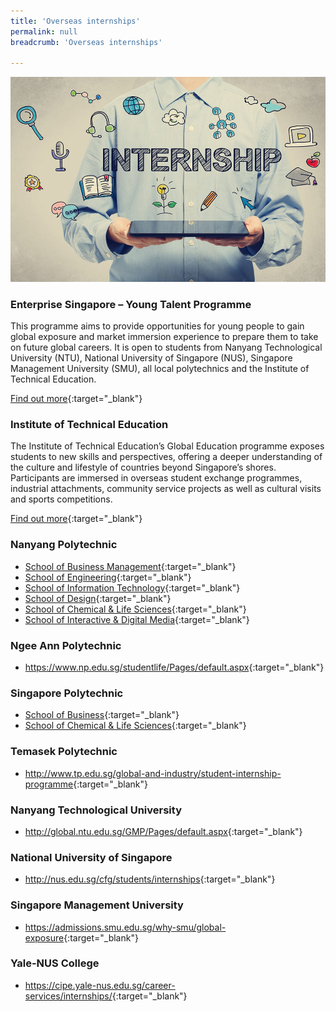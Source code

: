 ```yaml
---
title: 'Overseas internships'
permalink: null
breadcrumb: 'Overseas internships'

---
```



<img src="\images\asean-students\overseas-internships.jpg" alt="overseas internship banner" style="width:800px;" />

### **Enterprise Singapore – Young Talent Programme**

This programme aims to provide opportunities for young people to gain global exposure and market immersion experience to prepare them to take on future global careers. It is open to students from Nanyang Technological University (NTU), National University of Singapore (NUS), Singapore Management University (SMU), all local polytechnics and the Institute of Technical Education.

[Find out more](https://ie.enterprisesg.gov.sg/Venture-Overseas/talent-development/ytp-market-immersion){:target="_blank"}



### **Institute of Technical Education**

The Institute of Technical Education’s Global Education programme exposes students to new skills and perspectives, offering a deeper understanding of the culture and lifestyle of countries beyond Singapore’s shores. Participants are immersed in overseas student exchange programmes, industrial attachments, community service projects as well as cultural visits and sports competitions.

[Find out more](https://www.ite.edu.sg/wps/portal/iteglobal.ge){:target="_blank"}



### **Nanyang Polytechnic**

- [School of Business Management](http://www.nyp.edu.sg/schools/sbm/internships.html){:target="_blank"}
- [School of Engineering](http://www.nyp.edu.sg/schools/seg/internships.html){:target="_blank"}
- [School of Information Technology](http://www.nyp.edu.sg/schools/sit/internships.html){:target="_blank"}
- [School of Design](http://www.nyp.edu.sg/schools/sdn/internships.html){:target="_blank"}
- [School of Chemical & Life Sciences](http://www.nyp.edu.sg/schools/scl/internships.html){:target="_blank"}
- [School of Interactive & Digital Media](http://www.nyp.edu.sg/schools/sidm/internships.html){:target="_blank"}



### **Ngee Ann Polytechnic**

- <https://www.np.edu.sg/studentlife/Pages/default.aspx>{:target="_blank"}



### **Singapore Polytechnic**

- [School of Business](https://www.sp.edu.sg/wps/portal/vp-spws/!ut/p/a1/04_Sj9CPykssy0xPLMnMz0vMAfGjzOJDPUxdjdxMTQz8AwNdDDxNwlwtHcNMvA3czPULsh0VAV5IGH0!/?WCM_GLOBAL_CONTEXT){:target="_blank"}
- [School of Chemical & Life Sciences](https://www.sp.edu.sg/wps/portal/vp-spws/!ut/p/a1/04_Sj9CPykssy0xPLMnMz0vMAfGjzOJDPUxdjdxMTQzcQ8wsDTw9AoMCw5z8DT0MjPQLsh0VATEEXNE!/?WCM_GLOBAL_CONTEXT){:target="_blank"}



### **Temasek Polytechnic**

- <http://www.tp.edu.sg/global-and-industry/student-internship-programme>{:target="_blank"}



### **Nanyang Technological University**

- <http://global.ntu.edu.sg/GMP/Pages/default.aspx>{:target="_blank"}



### **National University of Singapore**

- <http://nus.edu.sg/cfg/students/internships>{:target="_blank"}



### **Singapore Management University**

- <https://admissions.smu.edu.sg/why-smu/global-exposure>{:target="_blank"}

 

### **Yale-NUS College**

- <https://cipe.yale-nus.edu.sg/career-services/internships/>{:target="_blank"}